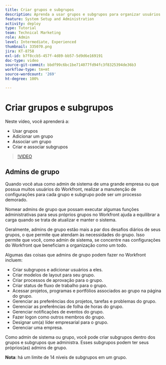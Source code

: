 ```yaml
---
title: Criar grupos e subgrupos
description: Aprenda a usar grupos e subgrupos para organizar usuários e permissões de trabalho. Aprenda a criar um grupo com subgrupos.
feature: System Setup and Administration
activity: deploy
type: Tutorial
team: Technical Marketing
role: Admin
level: Intermediate, Experienced
thumbnail: 335070.png
jira: KT-8758
exl-id: b7f8ccb5-457f-4d89-bb57-5d9d6e169191
doc-type: video
source-git-commit: bbdf99c6bc1be714077fd94fc3f8325394de36b3
workflow-type: tm+mt
source-wordcount: '269'
ht-degree: 100%

---
```


# Criar grupos e subgrupos

Neste vídeo, você aprenderá a:

* Usar grupos
* Adicionar um grupo
* Associar um grupo
* Criar e associar subgrupos

>[!VIDEO](https://video.tv.adobe.com/v/335070/?quality=12&learn=on&enablevpops=1)

## Admins de grupo

Quando você atua como admin de sistema de uma grande empresa ou que possua muitos usuários do Workfront, realizar a manutenção de configurações para cada grupo e subgrupo pode ser um processo demorado.

Nomear admins de grupo que possam executar algumas funções administrativas para seus próprios grupos no Workfront ajuda a equilibrar a carga quando se trata de atualizar e manter o sistema.

Geralmente, admins de grupo estão mais a par dos desafios diários de seus grupos, o que permite que atendam às necessidades do grupo. Isso permite que você, como admin de sistema, se concentre nas configurações do Workfront que beneficiam a organização como um todo.

Algumas das coisas que admins de grupo podem fazer no Workfront incluem:

* Criar subgrupos e adicionar usuários a eles.
* Criar modelos de layout para seu grupo.
* Criar processos de aprovação para o grupo.
* Criar status de fluxo de trabalho para o grupo.
* Acessar projetos, programas e portfólios associados ao grupo na página do grupo.
* Gerenciar as preferências dos projetos, tarefas e problemas do grupo.
* Gerenciar as preferências de folha de horas do grupo.
* Gerenciar notificações de eventos do grupo.
* Fazer logon como outros membros do grupo.
* Designar um(a) líder empresarial para o grupo.
* Gerenciar uma empresa.

Como admin de sistema ou grupo, você pode criar subgrupos dentro dos grupos e subgrupos que administra. Esses subgrupos podem ter seus próprios(as) admins de grupo.

**Nota**: há um limite de 14 níveis de subgrupos em um grupo.
